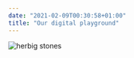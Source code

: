 ```yaml
---
date: "2021-02-09T00:30:58+01:00"
title: "Our digital playground"
---
```


![herbig stones](/images/herbig_stones.png)

